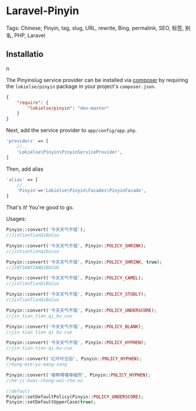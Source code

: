 Laravel-Pinyin
==========
Tags: Chinese, Pinyin, tag, slug, URL, rewrite, Bing, permalink, SEO, 标签, 别名, PHP, Laravel

## Installatio
n

The Pinyinslug service provider can be installed via [composer](http://getcomposer.org) by requiring the `lokielse/pinyin` package in your project's `composer.json`.

```json
{
    "require": {
        "lokielse/pinyin": "dev-master"
    }
}
```

Next, add the service provider to `app/config/app.php`.

```php
'providers' => [
    //..
    'Lokielse\Pinyin\PinyinServiceProvider',
]
```

Then, add alias
```php
'alias' => [
    //..
    'Pinyin'=>'Lokielse\Pinyin\Facades\PinyinFacade',
]

```

That's it! You're good to go.

Usages:
```php
Pinyin::convert('今天天气不错');
//JinTianTianQiBuCuo

Pinyin::convert('今天天气不错', Pinyin::POLICY_SHRINK);
//jintiantianqibucuo

Pinyin::convert('今天天气不错', Pinyin::POLICY_SHRINK, true);
//JINTIANTIANQIBUCUO

Pinyin::convert('今天天气不错', Pinyin::POLICY_CAMEL);
//jinTianTianQiBuCuo

Pinyin::convert('今天天气不错', Pinyin::POLICY_STUDLY);
//JinTianTianQiBuCuo

Pinyin::convert('今天天气不错', Pinyin::POLICY_UNDERSCORE);
//jin_tian_tian_qi_bu_cuo

Pinyin::convert('今天天气不错', Pinyin::POLICY_BLANK);
//jin tian tian qi bu cuo

Pinyin::convert('今天天气不错', Pinyin::POLICY_HYPHEN);
//jin-tian-tian-qi-bu-cuo

Pinyin::convert('叿吀吁吂吅', Pinyin::POLICY_HYPHEN);
//hong-mie-yu-mang-song

Pinyin::convert('喛喞喟喠喡喢喣', Pinyin::POLICY_HYPHEN);
//he-ji-huai-chong-wei-che-xu

//default
Pinyin::setDefaultPolicy(Pinyin::POLICY_UNDERSCORE);
Pinyin::setDefaultUpperCase(true);


```

